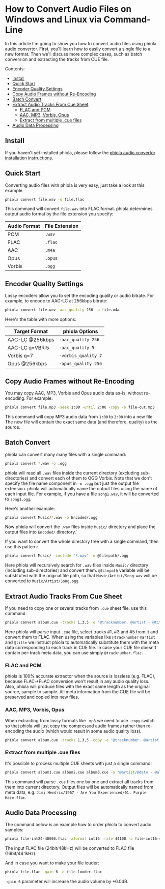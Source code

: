 # How to Convert Audio Files on Windows and Linux via Command-Line

In this article I'm going to show you how to convert audio files using phiola audio convertor.
First, you'll learn how to easily convert a single file to a new format.
Then we'll discuss more complex cases, such as batch conversion and extracting the tracks from CUE file.

Contents:

* [Install](#install)
* [Quick Start](#quick-start)
* [Encoder Quality Settings](#encoder-quality-settings)
* [Copy Audio Frames without Re-Encoding](#copy-audio-frames-without-re-encoding)
* [Batch Convert](#batch-convert)
* [Extract Audio Tracks From Cue Sheet](#extract-audio-tracks-from-cue-sheet)
	* [FLAC and PCM](#flac-and-pcm)
	* [AAC, MP3, Vorbis, Opus](#aac,-mp3,-vorbis,-opus)
	* [Extract from multiple .cue files](#extract-from-multiple-.cue-files)
* [Audio Data Processing](#audio-data-processing)


## Install

If you haven't yet installed phiola, please follow the [phiola audio convertor installation instructions](https://github.com/stsaz/phiola#install).


## Quick Start

Converting audio files with phiola is very easy, just take a look at this example:

```sh
phiola convert file.wav -o file.flac
```

This command will convert `file.wav` into FLAC format.
phiola determines output audio format by the file extension you specify:

| Audio Format | File Extension |
| --- | --- |
| PCM    | `.wav` |
| FLAC   | `.flac` |
| AAC    | `.m4a` |
| Opus   | `.opus` |
| Vorbis | `.ogg` |


## Encoder Quality Settings

Lossy encoders allow you to set the encoding quality or audio bitrate.
For example, to encode to AAC-LC at 256kbps bitrate:

```sh
phiola convert file.wav -aac_quality 256 -o file.m4a
```

Here's the table with more options:

| Target Format   | phiola Options |
| --- | --- |
| AAC-LC @256kbps | `-aac_quality 256` |
| AAC-LC q=VBR:5  | `-aac_quality 5` |
| Vorbis q=7      | `-vorbis_quality 7` |
| Opus @256kbps   | `-opus_quality 256` |


## Copy Audio Frames without Re-Encoding

You may copy AAC, MP3, Vorbis and Opus audio data as-is, without re-encoding.
For example:

```sh
phiola convert file.mp3 -seek 1:00 -until 2:00 -copy -o file-cut.mp3
```

This command will copy MP3 audio data from `1:00` to `2:00` into a new file.
The new file will contain the exact same data (and therefore, quality) as the source.


## Batch Convert

phiola can convert many many files with a single command:

```sh
phiola convert *.wav -o .ogg
```

phiola will read all `.wav` files inside the current directory (excluding sub-directories) and convert each of them to OGG Vorbis.
Note that we don't specify the file name component in `-o .ogg` but just the output file extension.
phiola will automatically name the output files using the name of each input file.
For example, if you have a file `song1.wav`, it will be converted to `song1.ogg`.

Here's another example:

```sh
phiola convert Music/*.wav -o Encoded/.ogg
```

Now phiola will convert the `.wav` files inside `Music/` directory and place the output files into `Encoded/` directory.`

If you want to convert the whole directory tree with a single command, then use this pattern:

```sh
phiola convert Music/ -include "*.wav" -o @filepath/.ogg
```

Here phiola will recursively search for `.wav` files inside `Music/` directory (including sub-directories) and convert them.
`@filepath` variable will be substituted with the original file path, so that `Music/Artist/Song.wav` will be converted to `Music/Artist/Song.ogg`.


## Extract Audio Tracks From Cue Sheet

If you need to copy one or several tracks from `.cue` sheet file, use this command:

```sh
phiola convert album.cue -tracks 1,3,5 -o "@tracknumber. @artist - @title.flac"
```

Here phiola will parse input `.cue` file, select tracks #1, #3 and #5 from it and convert them to FLAC.
When using the variables like `@tracknumber` `@artist` and `@title` we instruct phiola to automatically substitute them with the meta data corresponding to each track in CUE file.
In case your CUE file doesn't contain per-track meta data, you can use simply `@tracknumber.flac`.

### FLAC and PCM

phiola is 100% accurate extractor when the source is lossless (e.g. FLAC), because FLAC->FLAC conversion won't result in any audio quality loss.
Also, phiola will produce files with the exact same length as the original source, sample to sample.
All meta information from the CUE file will be preserved and copied into new files.

### AAC, MP3, Vorbis, Opus

When extracting from lossy formats like `.mp3` we need to use `-copy` switch so that phiola will just copy the compressed audio frames rather than re-encoding the audio (which would result in some audio quality loss).

```sh
phiola convert album.cue -tracks 1,3,5 -copy -o "@tracknumber. @artist - @title.mp3"
```

### Extract from multiple .cue files

It's possible to process multiple CUE sheets with just a single command:

```sh
phiola convert album1.cue album2.cue album3.cue -o "@artist/@date - @album/@tracknumber. @title.flac'
```

This command will parse `.cue` files one by one and extract all tracks from them into current directory.
Output files will be automatically named from meta data, e.g. `Jimi Hendrix/1967 - Are You Experienced/01. Purple Haze.flac`.


## Audio Data Processing

The command below is an example how to order phiola to convert audio samples:

```sh
phiola file-int24-48000.flac -aformat int16 -rate 44100 -o file-int16-44100.flac
```

The input FLAC file (24bit/48kHz) will be converted to FLAC file (16bit/44.1kHz).

And in case you want to make your file louder:

```sh
phiola file.flac -gain 6 -o file-louder.flac
```

`-gain 6` parameter will increase the audio volume by +6.0dB.
